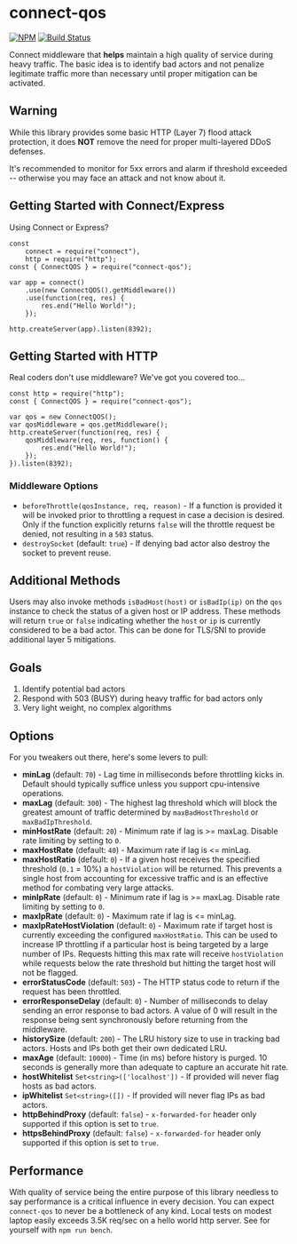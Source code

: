 # connect-qos

[![NPM](https://nodei.co/npm/connect-qos.png?mini=true)](https://nodei.co/npm/connect-qos/) [![Build Status](https://app.travis-ci.com/godaddy/connect-qos.svg?branch=main)](https://app.travis-ci.com/godaddy/connect-qos)

Connect middleware that **helps** maintain a high quality of service
during heavy traffic. The basic idea is to identify bad actors and
not penalize legitimate traffic more than necessary until proper
mitigation can be activated.


## Warning

While this library provides some basic HTTP (Layer 7) flood attack protection,
it does **NOT** remove the need for proper multi-layered DDoS defenses.

It's recommended to monitor for 5xx errors and alarm if threshold exceeded --
otherwise you may face an attack and not know about it.


## Getting Started with Connect/Express

Using Connect or Express?

	const
		connect = require("connect"),
		http = require("http");
	const { ConnectQOS } = require("connect-qos");

	var app = connect()
		.use(new ConnectQOS().getMiddleware())
		.use(function(req, res) {
			res.end("Hello World!");
		});

	http.createServer(app).listen(8392);


## Getting Started with HTTP

Real coders don't use middleware? We've got you covered too...

	const http = require("http");
	const { ConnectQOS } = require("connect-qos");

	var qos = new ConnectQOS();
	var qosMiddleware = qos.getMiddleware();
	http.createServer(function(req, res) {
		qosMiddleware(req, res, function() {
			res.end("Hello World!");
		});
	}).listen(8392);

### Middleware Options

* `beforeThrottle(qosInstance, req, reason)` - If a function is provided it will be
  invoked prior to throttling a request in case a decision is desired. Only if
	the function explicitly returns `false` will the throttle request be denied,
	not resulting in a `503` status.
* `destroySocket` (default: `true`) - If denying bad actor also destroy the socket
  to prevent reuse.

## Additional Methods

Users may also invoke methods `isBadHost(host)` or `isBadIp(ip)` on the `qos` instance to check the status of a given host or IP address. These methods will return `true` or `false` indicating whether the `host` or `ip` is currently considered to be a bad actor. This can be done for TLS/SNI to provide additional layer 5 mitigations.

## Goals

1. Identify potential bad actors
2. Respond with 503 (BUSY) during heavy traffic for bad actors only
3. Very light weight, no complex algorithms



## Options

For you tweakers out there, here's some levers to pull:

* **minLag** (default: `70`) - Lag time in milliseconds before throttling kicks in.
  Default should typically suffice unless you support cpu-intensive operations.
* **maxLag** (default: `300`) - The highest lag threshold which will block the
  greatest amount of traffic determined by `maxBadHostThreshold` or `maxBadIpThreshold`.
* **minHostRate** (default: `20`) - Minimum rate if lag is >= maxLag. Disable
  rate limiting by setting to `0`.
* **maxHostRate** (default: `40`) - Maximum rate if lag is <= minLag.
* **maxHostRatio** (default: `0`) - If a given host receives the specified threshold (`0.1` = 10%)
  a `hostViolation` will be returned. This prevents a single host
	from accounting for excessive traffic and is an effective method for combating
	very large attacks.
* **minIpRate** (default: `0`) - Minimum rate if lag is >= maxLag. Disable
  rate limiting by setting to `0`.
* **maxIpRate** (default: `0`) - Maximum rate if lag is <= minLag.
* **maxIpRateHostViolation** (default: `0`) - Maximum rate if target host is currently exceeding the
  configured `maxHostRatio`. This can be used to increase IP throttling if a particular host is being
  targeted by a large number of IPs. Requests hitting this max rate will receive `hostViolation` while
	requests below the rate threshold but hitting the target host will not be flagged.
* **errorStatusCode** (default: `503`) - The HTTP status code to return if the
  request has been throttled.
* **errorResponseDelay** (default: `0`) - Number of milliseconds to delay sending an error response to
  bad actors. A value of 0 will result in the response being sent synchronously before returning from the middleware.
* **historySize** (default: `200`) - The LRU history size to use in
  tracking bad actors. Hosts and IPs both get their own dedicated LRU.
* **maxAge** (default: `10000`) - Time (in ms) before history is purged.
  10 seconds is generally more than adequate to capture an accurate hit rate.
* **hostWhitelist** `Set<string>(['localhost'])` - If provided will never
  flag hosts as bad actors.
* **ipWhitelist** `Set<string>([])` - If provided will never flag IPs as bad actors.
* **httpBehindProxy** (default: `false`) - `x-forwarded-for` header only supported
  if this option is set to `true`.
* **httpsBehindProxy** (default: `false`) - `x-forwarded-for` header only supported
  if this option is set to `true`.


## Performance

With quality of service being the entire purpose of this library needless to say
performance is a critical influence in every decision. You can expect `connect-qos`
to never be a bottleneck of any kind. Local tests on modest laptop easily
exceeds 3.5K req/sec on a hello world http server. See for yourself with
`npm run bench`.
